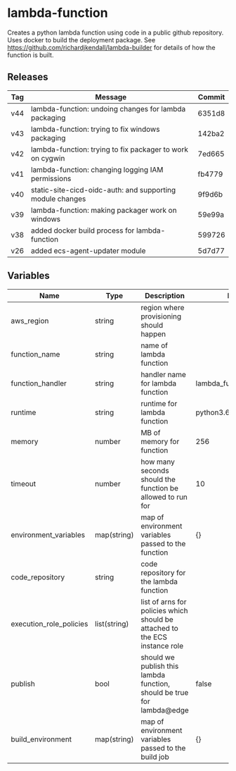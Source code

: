lambda-function
======


Creates a python lambda function using code in a public github repository.  Uses docker to build the deployment package.  See https://github.com/richardjkendall/lambda-builder for details of how the function is built.

Releases
------

|Tag | Message | Commit|
--- | --- | ---
v44 | lambda-function: undoing changes for lambda packaging | 6351d8
v43 | lambda-function: trying to fix windows packaging | 142ba2
v42 | lambda-function: trying to fix packager to work on cygwin | 7ed665
v41 | lambda-function: changing logging IAM permissions | fb4779
v40 | static-site-cicd-oidc-auth: and supporting module changes | 9f9d6b
v39 | lambda-function: making packager work on windows | 59e99a
v38 | added docker build process for lambda-function | 599726
v26 | added ecs-agent-updater module | 5d7d77

Variables
------

|Name | Type | Description | Default Value|
--- | --- | --- | ---
aws_region | string | region where provisioning should happen | 
function_name | string | name of lambda function | 
function_handler | string | handler name for lambda function | lambda_function.lambda_handler
runtime | string | runtime for lambda function | python3.6
memory | number | MB of memory for function | 256
timeout | number | how many seconds should the function be allowed to run for | 10
environment_variables | map(string) | map of environment variables passed to the function | {}
code_repository | string | code repository for the lambda function | 
execution_role_policies | list(string) | list of arns for policies which should be attached to the ECS instance role | 
publish | bool | should we publish this lambda function, should be true for lambda@edge | false
build_environment | map(string) | map of environment variables passed to the build job | {}

